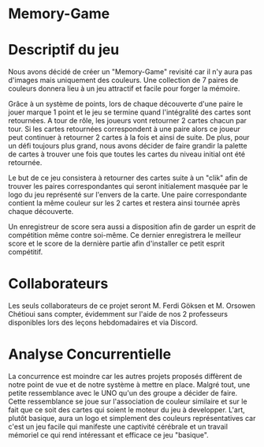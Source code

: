 # Memory-Game
# Descriptif du jeu
Nous avons décidé de créer un "Memory-Game" revisité car il n'y aura pas d'images mais uniquement des couleurs. Une collection de 7 paires de couleurs donnera lieu à un jeu attractif et facile pour forger la mémoire.

Grâce à un système de points, lors de chaque découverte d'une paire le jouer marque 1 point et le jeu se termine quand l'intégralité des cartes sont retournées. A tour de rôle, les joueurs vont retourner 2 cartes chacun par tour. Si les cartes retournées correspondent à une paire alors ce joueur peut continuer à retourner 2 cartes à la fois et ainsi de suite. De plus, pour un défi toujours plus grand, nous avons décider de faire grandir la palette de cartes à trouver une fois que toutes les cartes du niveau initial ont été retournée.

Le but de ce jeu consistera à retourner des cartes suite à un "clik" afin de trouver les paires correspondantes qui seront initialement masquée par le logo du jeu représenté sur l'envers de la carte. Une paire correspondante contient la même couleur sur les 2 cartes et restera ainsi tournée après chaque découverte. 

Un enregistreur de score sera aussi a disposition afin de garder un esprit de compétition même contre soi-même. Ce dernier enregistrera le meilleur score et le score de la dernière partie afin d'installer ce petit esprit compétitif.

# Collaborateurs
Les seuls collaborateurs de ce projet seront M. Ferdi Göksen et M. Orsowen Chétioui sans compter, évidemment sur l'aide de nos 2 professeurs disponibles lors des leçons hebdomadaires et via Discord.

# Analyse Concurrentielle
La concurrence est moindre car les autres projets proposés diffèrent de notre point de vue et de notre système à mettre en place. Malgré tout, une petite ressemblance avec le UNO qu'un des groupe a décider de faire. Cette ressemblance se joue sur l'association de couleur similaire et sur le fait que ce soit des cartes qui soient le moteur du jeu à developper. L'art, plutôt basique, aura un logo et simplement des couleurs représentatives car c'est un jeu facile qui manifeste une captivité cérébrale et un travail mémoriel ce qui rend intéressant et efficace ce jeu "basique".
